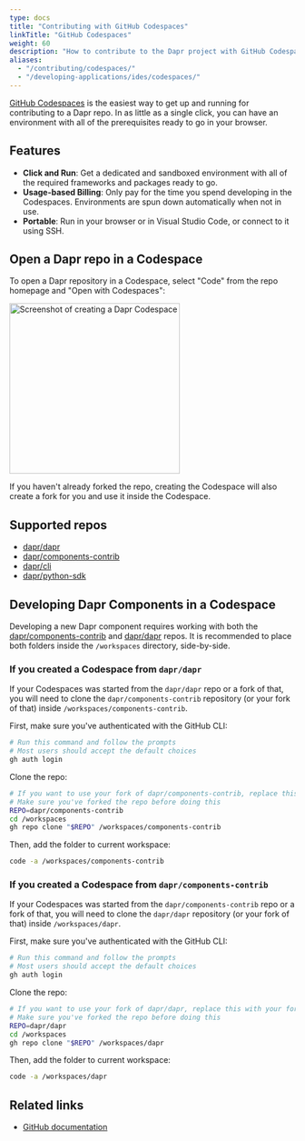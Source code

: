 ```yaml
---
type: docs
title: "Contributing with GitHub Codespaces"
linkTitle: "GitHub Codespaces"
weight: 60
description: "How to contribute to the Dapr project with GitHub Codespaces"
aliases:
  - "/contributing/codespaces/"
  - "/developing-applications/ides/codespaces/"
---
```


[GitHub Codespaces](https://github.com/features/codespaces) is the easiest way to get up and running for contributing to a Dapr repo. In as little as a single click, you can have an environment with all of the prerequisites ready to go in your browser.

## Features

- **Click and Run**: Get a dedicated and sandboxed environment with all of the required frameworks and packages ready to go.
- **Usage-based Billing**: Only pay for the time you spend developing in the Codespaces. Environments are spun down automatically when not in use.
- **Portable**: Run in your browser or in Visual Studio Code, or connect to it using SSH.

## Open a Dapr repo in a Codespace

To open a Dapr repository in a Codespace, select "Code" from the repo homepage and "Open with Codespaces":

<img src="/images/codespaces-create.png" alt="Screenshot of creating a Dapr Codespace" width="300">

If you haven't already forked the repo, creating the Codespace will also create a fork for you and use it inside the Codespace.

## Supported repos

- [dapr/dapr](https://github.com/dapr/dapr)
- [dapr/components-contrib](https://github.com/dapr/components-contrib)
- [dapr/cli](https://github.com/dapr/cli)
- [dapr/python-sdk](https://github.com/dapr/python-sdk)

## Developing Dapr Components in a Codespace

Developing a new Dapr component requires working with both the [dapr/components-contrib](https://github.com/dapr/components-contrib) and [dapr/dapr](https://github.com/dapr/dapr) repos. It is recommended to place both folders inside the `/workspaces` directory, side-by-side.

### If you created a Codespace from `dapr/dapr`

If your Codespaces was started from the `dapr/dapr` repo or a fork of that, you will need to clone the `dapr/components-contrib` repository (or your fork of that) inside `/workspaces/components-contrib`.

First, make sure you've authenticated with the GitHub CLI:

```sh
# Run this command and follow the prompts
# Most users should accept the default choices
gh auth login
```

Clone the repo:

```sh
# If you want to use your fork of dapr/components-contrib, replace this with your fork (e.g. "yourusername/components-contrib")
# Make sure you've forked the repo before doing this
REPO=dapr/components-contrib
cd /workspaces
gh repo clone "$REPO" /workspaces/components-contrib
```

Then, add the folder to current workspace:

```sh
code -a /workspaces/components-contrib
```

### If you created a Codespace from `dapr/components-contrib`

If your Codespaces was started from the `dapr/components-contrib` repo or a fork of that, you will need to clone the `dapr/dapr` repository (or your fork of that) inside `/workspaces/dapr`.

First, make sure you've authenticated with the GitHub CLI:

```sh
# Run this command and follow the prompts
# Most users should accept the default choices
gh auth login
```

Clone the repo:

```sh
# If you want to use your fork of dapr/dapr, replace this with your fork (e.g. "yourusername/dapr")
# Make sure you've forked the repo before doing this
REPO=dapr/dapr
cd /workspaces
gh repo clone "$REPO" /workspaces/dapr
```

Then, add the folder to current workspace:

```sh
code -a /workspaces/dapr
```


## Related links
<!-- IGNORE_LINKS -->
- [GitHub documentation](https://docs.github.com/codespaces/overview)
<!-- END_IGNORE -->
